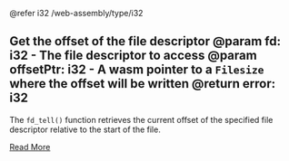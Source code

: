 @refer i32 /web-assembly/type/i32

Get the offset of the file descriptor
@param fd: i32 - The file descriptor to access
@param offsetPtr: i32 - A wasm pointer to a `Filesize` where the offset will be written
@return error: i32
---

The `fd_tell()` function retrieves the current offset of the specified file descriptor relative to the start of the file.

[Read More](https://wasix.org/docs/api-reference/wasi/fd_tell)
